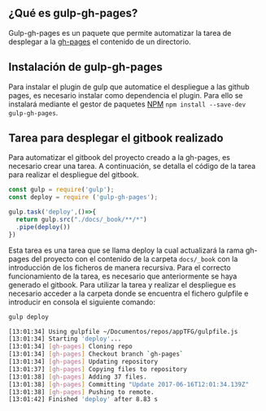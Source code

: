 ## ¿Qué es gulp-gh-pages?

Gulp-gh-pages es un paquete que permite automatizar la tarea de desplegar a la [gh-pages](./gh-pages.md) el contenido de un directorio.

## Instalación de gulp-gh-pages

Para instalar el plugin de gulp que automatice el despliegue a las github pages, es necesario instalar como dependencia el plugin. Para ello se instalará mediante el gestor de paquetes [NPM](https://www.npmjs.org)
`npm install --save-dev gulp-gh-pages`.

## Tarea para desplegar el gitbook realizado

Para automatizar el gitbook del proyecto creado a la gh-pages, es necesario crear una tarea. A continuación, se detalla el código de la tarea para realizar el despliegue del gitbook.

```js
const gulp = require('gulp');
const deploy = require ('gulp-gh-pages');

gulp.task('deploy',()=>{
  return gulp.src("./docs/_book/**/*")
  .pipe(deploy())
})
```

Esta tarea es una tarea que se llama deploy la cual actualizará la rama gh-pages del proyecto con el contenido de la carpeta `docs/_book` con la introducción de los ficheros de manera recursiva. Para el correcto funcionamiento de la tarea, es necesario que anteriormente se haya generado el gitbook. Para utilizar la tarea y realizar el despliegue es necesario acceder a la carpeta donde se encuentra el fichero gulpfile e introducir en consola el siguiente comando:

```bash
gulp deploy
```

```bash
[13:01:34] Using gulpfile ~/Documentos/repos/appTFG/gulpfile.js
[13:01:34] Starting 'deploy'...
[13:01:34] [gh-pages] Cloning repo
[13:01:34] [gh-pages] Checkout branch `gh-pages`
[13:01:34] [gh-pages] Updating repository
[13:01:37] [gh-pages] Copying files to repository
[13:01:38] [gh-pages] Adding 37 files.
[13:01:38] [gh-pages] Committing "Update 2017-06-16T12:01:34.139Z"
[13:01:38] [gh-pages] Pushing to remote.
[13:01:42] Finished 'deploy' after 8.83 s
```
